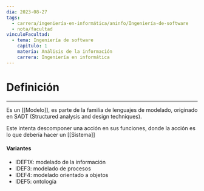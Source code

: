 ```yaml
---
dia: 2023-08-27
tags:
  - carrera/ingeniería-en-informática/aninfo/Ingeniería-de-software
  - nota/facultad
vinculoFacultad:
  - tema: Ingeniería de software
    capitulo: 1
    materia: Análisis de la información
    carrera: Ingeniería en informática
---
```

# Definición
---
Es un [[Modelo]], es parte de la familia de lenguajes de modelado, originado en SADT (Structured analysis and design techniques).

Este intenta descomponer una acción en sus funciones, donde la acción es lo que debería hacer un [[Sistema]]

#### Variantes
* IDEF1X: modelado de la información
* IDEF3: modelado de procesos
* IDEF4: modelado orientado a objetos
* IDEF5: ontología
